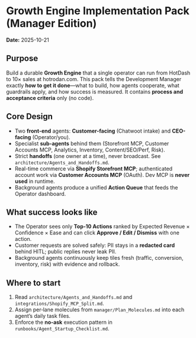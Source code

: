 # Growth Engine Implementation Pack (Manager Edition)

**Date:** 2025-10-21

## Purpose
Build a durable **Growth Engine** that a single operator can run from HotDash to 10× sales at hotrodan.com. This pack tells the Development Manager exactly **how to get it done**—what to build, how agents cooperate, what guardrails apply, and how success is measured. It contains **process and acceptance criteria** only (no code).

## Core Design
- Two **front-end** agents: **Customer-facing** (Chatwoot intake) and **CEO-facing** (Operator/you).
- Specialist **sub‑agents** behind them (Storefront MCP, Customer Accounts MCP, Analytics, Inventory, Content/SEO/Perf, Risk).
- Strict **handoffs** (one owner at a time), never broadcast. See `architecture/Agents_and_Handoffs.md`.
- Real-time commerce via **Shopify Storefront MCP**; authenticated account work via **Customer Accounts MCP** (OAuth). Dev MCP is **never used** in runtime.
- Background agents produce a unified **Action Queue** that feeds the Operator dashboard.

## What success looks like
- The Operator sees only **Top‑10 Actions** ranked by Expected Revenue × Confidence × Ease and can click **Approve / Edit / Dismiss** with one action.
- Customer requests are solved safely: PII stays in a **redacted card** behind HITL; public replies never leak PII.
- Background agents continuously keep tiles fresh (traffic, conversion, inventory, risk) with evidence and rollback.

## Where to start
1. Read `architecture/Agents_and_Handoffs.md` and `integrations/Shopify_MCP_Split.md`.
2. Assign per‑lane molecules from `manager/Plan_Molecules.md` into each agent’s daily task files.
3. Enforce the **no‑ask** execution pattern in `runbooks/Agent_Startup_Checklist.md`.
